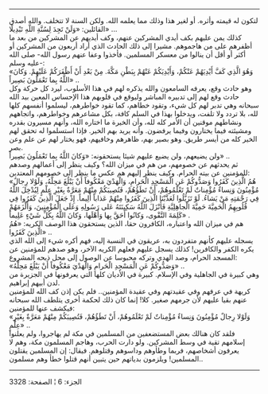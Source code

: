 ------------------------------------------------------------------------

لتكون له قيمته وأثره. أو لغير هذا وذلك مما يعلمه الله. ولكن السنة لا
تتخلف. والله أصدق القائلين: «وَلَنْ تَجِدَ لِسُنَّةِ اللَّهِ تَبْدِيلًا» ...  
كذلك يمن عليهم بكف أيدي المشركين عنهم، وكف أيديهم عن المشركين من بعد ما
أظفرهم على من هاجموهم. مشيرا إلى ذلك الحادث الذي أراد أربعون من المشركين
أو أكثر أو أقل أن ينالوا من معسكر المسلمين. فأخذوا وعفا عنهم رسول الله-
صلى الله عليه وسلم-:  
«وَهُوَ الَّذِي كَفَّ أَيْدِيَهُمْ عَنْكُمْ، وَأَيْدِيَكُمْ عَنْهُمْ بِبَطْنِ مَكَّةَ. مِنْ بَعْدِ أَنْ أَظْفَرَكُمْ عَلَيْهِمْ.
وَكانَ اللَّهُ بِما تَعْمَلُونَ بَصِيراً» ..  
وهو حادث وقع، يعرفه السامعون والله يذكره لهم في هذا الأسلوب، ليرد كل
حركة وكل حادث وقع لهم إلى تدبيره المباشر وليوقع في قلوبهم هذا الإحساس
المعين بيد الله سبحانه وهي تدبر لهم كل شيء، وتقود خطاهم، كما تقود
خواطرهم، ليسلموا أنفسهم كلها لله، بلا تردد ولا تلفت، ويدخلوا بهذا في
السلم كافة، بكل مشاعرهم وخواطرهم، واتجاههم ونشاطهم موقنين أن الأمر كله
لله، وأن الخيرة ما اختاره الله، وأنهم مسيرون بقدره ومشيئته فيما يختارون
وفيما يرفضون. وأنه يريد بهم الخير. فإذا استسلموا له تحقق لهم الخير كله
من أيسر طريق. وهو بصير بهم، ظاهرهم وخافيهم، فهو يختار لهم عن علم وعن
بصر.  
ولن يضيعهم، ولن يضيع عليهم شيئا يستحقونه: «وَكانَ اللَّهُ بِما تَعْمَلُونَ بَصِيراً»
..  
ثم يحدثهم عن خصومهم، من هم في ميزان الله؟ وكيف ينظر إلى أعمالهم وصدهم
للمؤمنين عن بيته الحرام. وكيف ينظر إليهم هم عكس ما ينظر إلى خصومهم
المعتدين:  
«هُمُ الَّذِينَ كَفَرُوا وَصَدُّوكُمْ عَنِ الْمَسْجِدِ الْحَرامِ، وَالْهَدْيَ مَعْكُوفاً أَنْ يَبْلُغَ مَحِلَّهُ،
وَلَوْلا رِجالٌ مُؤْمِنُونَ وَنِساءٌ مُؤْمِناتٌ لَمْ تَعْلَمُوهُمْ، أَنْ تَطَؤُهُمْ، فَتُصِيبَكُمْ مِنْهُمْ مَعَرَّةٌ
بِغَيْرِ عِلْمٍ لِيُدْخِلَ اللَّهُ فِي رَحْمَتِهِ مَنْ يَشاءُ. لَوْ تَزَيَّلُوا لَعَذَّبْنَا الَّذِينَ كَفَرُوا مِنْهُمْ
عَذاباً أَلِيماً. إِذْ جَعَلَ الَّذِينَ كَفَرُوا فِي قُلُوبِهِمُ الْحَمِيَّةَ حَمِيَّةَ الْجاهِلِيَّةِ فَأَنْزَلَ
اللَّهُ سَكِينَتَهُ عَلى رَسُولِهِ وَعَلَى الْمُؤْمِنِينَ، وَأَلْزَمَهُمْ كَلِمَةَ التَّقْوى، وَكانُوا أَحَقَّ بِها
وَأَهْلَها، وَكانَ اللَّهُ بِكُلِّ شَيْءٍ عَلِيماً» .  
هم في ميزان الله واعتباره، الكافرون حقا، الذين يستحقون هذا الوصف الكريه:
«هُمُ الَّذِينَ كَفَرُوا» ..  
يسجله عليهم كأنهم متفردون به، عريقون في النسبة إليه، فهم أكره شيء إلى
الله الذي يكره الكفر والكافرين! كذلك يسجل عليهم فعلهم الكريه الآخر، وهو
صدهم للمؤمنين عن المسجد الحرام، وصد الهدي وتركه محبوسا عن الوصول إلى محل
ذبحه المشروع:  
«وَصَدُّوكُمْ عَنِ الْمَسْجِدِ الْحَرامِ وَالْهَدْيَ مَعْكُوفاً أَنْ يَبْلُغَ مَحِلَّهُ» ..  
وهي كبيرة في الجاهلية وفي الإسلام. كبيرة في الأديان كلها التي يعرفونها
في الجزيرة من لدن أبيهم إبراهيم.  
كريهة في عرفهم وفي عقيدتهم وفي عقيدة المؤمنين.. فلم يكن إذن كف الله
للمؤمنين عنهم بقيا عليهم لأن جرمهم صغير. كلا! إنما كان ذلك لحكمة أخرى
يتلطف الله سبحانه فيكشف عنها للمؤمنين:  
«وَلَوْلا رِجالٌ مُؤْمِنُونَ وَنِساءٌ مُؤْمِناتٌ لَمْ تَعْلَمُوهُمْ، أَنْ تَطَؤُهُمْ، فَتُصِيبَكُمْ مِنْهُمْ مَعَرَّةٌ
بِغَيْرِ عِلْمٍ» ..  
فلقد كان هنالك بعض المستضعفين من المسلمين في مكة لم يهاجروا، ولم يعلنوا
إسلامهم تقية في وسط المشركين. ولو دارت الحرب، وهاجم المسلمون مكة، وهم لا
يعرفون أشخاصهم، فربما وطأوهم وداسوهم وقتلوهم. فيقال: إن المسلمين يقتلون
المسلمين! ويلزمون بدياتهم حين يتبين أنهم قتلوا خطأ وهم مسلمون..

------------------------------------------------------------------------

الجزء: 6 ¦ الصفحة: 3328
